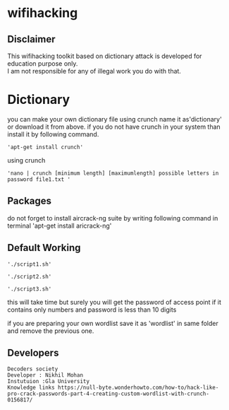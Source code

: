 # wifihacking
## Disclaimer
This wifihacking toolkit  based on dictionary attack is developed for education purpose only.  
I am not responsible for any of illegal work you do with that. 
# Dictionary
you can make your own dictionary file using crunch name it as'dictionary' or download it from above.
if you do not have crunch in your system than install it by following command.
    
    'apt-get install crunch'
 using crunch
    
    'nano | crunch [minimum length] [maximumlength] possible letters in password file1.txt '

## Packages 
do not forget to install aircrack-ng suite by writing following command in terminal 'apt-get install aricrack-ng'
## Default Working 

    './script1.sh'

    './script2.sh'

    './script3.sh'

this will take time but surely you will get the password of access point if it contains only numbers
and password is less than 10 digits

if you are preparing your own wordlist save it as 'wordlist' in same folder and remove the previous one.

## Developers  
    Decoders society
    Developer : Nikhil Mohan  
    Instutuion :Gla University   
    Knowledge links https://null-byte.wonderhowto.com/how-to/hack-like-pro-crack-passwords-part-4-creating-custom-wordlist-with-crunch-0156817/
 

